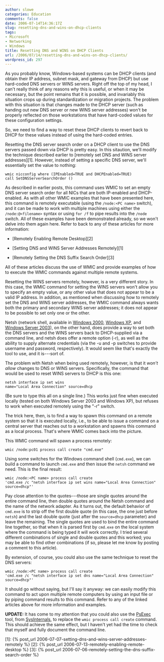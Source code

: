 ```yaml
---
author: slowe
categories: Education
comments: false
date: 2006-07-14T14:36:17Z
slug: resetting-dns-and-wins-on-dhcp-clients
tags:
- Microsoft
- Networking
- Windows
title: Resetting DNS and WINS on DHCP Clients
url: /2006/07/14/resetting-dns-and-wins-on-dhcp-clients/
wordpress_id: 297
---
```


As you probably know, Windows-based systems can be DHCP clients (and obtain their IP address, subnet mask, and gateway from DHCP) but use hard-coded DNS servers or WINS servers. Right off the top of my head, I can't really think of any reasons _why_ this is useful, or when it may be necessary, but the point remains that it is possible, and invariably this situation crops up during standardization or migration projects. The problem with this situation is that changes made to the DHCP server (such as handing out new DNS server or new WINS server addresses) won't be properly reflected on those workstations that have hard-coded values for these configuration settings.

So, we need to find a way to reset these DHCP clients to revert back to DHCP for these values instead of using the hard-coded entries.

Resetting the DNS server search order on a DHCP client to use the DNS servers passed down via DHCP is pretty easy. In this sitaution, we'll modify the technique described earlier to [remotely set DNS and WINS server addresses][1]. However, instead of setting a specific DNS server, we'll essentially set the value to nothing:

    wmic nicconfig where (IPEnabled=TRUE and DHCPEnabled=TRUE) 
    call SetDNSServerSearchOrder ()

As described in earlier posts, this command uses WMIC to set an empty DNS server search order for all NICs that are both IP-enabled and DHCP-enabled. As with all other WMIC examples that have been presented here, this command is remotely executable (using the `/node:<PC name>` switch), and it can be made to work with multiple machines using either the `/node:@<filename>` syntax or using `for /f` to pipe results into the `/node` switch. All of these examples have been demonstrated already, so we won't delve into them again here. Refer to back to any of these articles for more information:

* [Remotely Enabling Remote Desktop][2]

* [Setting DNS and WINS Server Addresses Remotely][1]

* [Remotely Setting the DNS Suffix Search Order][3]

All of these articles discuss the use of WMIC and provide examples of how to execute the WMIC commands against multiple remote systems.

Resetting the WINS servers remotely, however, is a very different story. In this case, the WMIC command for setting the WINS servers won't allow you to specify an empty value, or any other value that does not appear to be a valid IP address. In addition, as mentioned when discussing how to remotely set the DNS and WINS server addresses, the WMIC command always wants both the primary and secondary WINS server addresses; it does not appear to be possible to set only one or the other.

Netsh (network shell, available in [Windows 2000](http://www.microsoft.com/windows2000/default.mspx), [Windows XP](http://www.microsoft.com/windowsxp/default.mspx), and [Windows Server 2003](http://www.microsoft.com/windowsserver2003/default.mspx)), on the other hand, does provide a way to set both the DNS servers and the WINS servers back to DHCP-supplied via a command line, and netsh does offer a remote option (-r), as well as the ability to supply alternate credentials (via the -u and -p switches to provide username and password, respectively). It would seem like that's exactly the tool to use, and it is---sort of.

The problem with Netsh when being used remotely, however, is that it _won't allow_ changes to DNS or WINS servers. Specifically, the command that would be used to reset WINS servers to DHCP is this one:

    netsh interface ip set wins 
    name="Local Area Connection" source=dhcp

(Be sure to type this all on a single line.) This works just fine when executed locally (tested on both Windows Server 2003 and Windows XP), but refuses to work when executed remotely using the "-r" switch.

The trick here, then, is to find a way to spawn this command on a remote system so that it is executed locally, i.e., to be able to issue a command on a central server that reaches out to a workstation and spawns this command as a local process. That's where WMIC comes back into the picture.

This WMIC command will spawn a process remotely:

    wmic /node:pc01 process call create "cmd.exe"

Using some switches for the Windows command shell (`cmd.exe`), we can build a command to launch `cmd.exe` and then issue the `netsh` command we need. This is the final result:

    wmic /node:<PC name> process call create 
    'cmd.exe /c "netsh interface ip set wins name="Local Area Connection" 
    source=dhcp"'

Pay close attention to the quotes---those are single quotes around the entire command line, then double quotes around the Netsh command and the name of the network adapter. As it turns out, the default behavior of `cmd.exe` is to strip off the first double quote (in this case, the one just before `netsh`) and the last double quote (just after the `source=dhcp` parameter) and leave the remaining. The single quotes are used to bind the entire command line together, so that when it is parsed first by `cmd.exe` on the local system where the command is being typed it will work correctly. I tried several different combinations of single and double quotes and this worked; you may be able to find other combinations (if so, please let me know by posting a comment to this article).

By extension, of course, you could also use the same technique to reset the DNS servers:

    wmic /node:<PC name> process call create 
    'cmd.exe /c "netsh interface ip set dns name="Local Area Connection" 
    source=dhcp"'

It should go without saying, but I'll say it anyway: we can easily modify this command to act upon multiple remote computers by using an input file or by piping command results to this command. Refer to any of the linked articles above for more information and examples.

**UPDATE:** It has come to my attention that you could also use the [PsExec](http://www.sysinternals.com/Utilities/PsExec.html) tool, from [SysInternals](http://www.sysinternals.com/), to replace the `wmic process call create` command. This should achieve the same effect, but I haven't yet had the time to check that myself and fully document the command line.

[1]: {% post_url 2006-07-07-setting-dns-and-wins-server-addresses-remotely %}
[2]: {% post_url 2006-07-13-remotely-enabling-remote-desktop %}
[3]: {% post_url 2006-07-06-remotely-setting-the-dns-suffix-search-order %}
